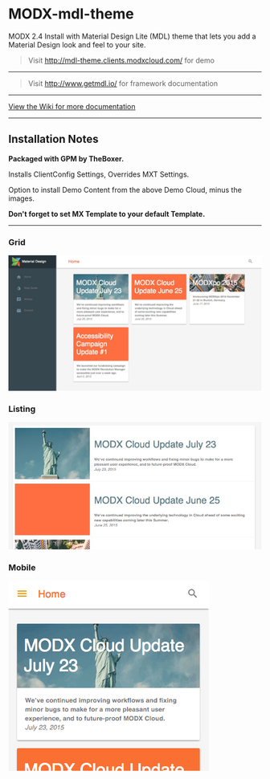 # MODX-mdl-theme
MODX 2.4 Install with Material Design Lite (MDL) theme that lets you add a Material Design look and feel to your site.

> Visit http://mdl-theme.clients.modxcloud.com/ for demo

---
> Visit http://www.getmdl.io/ for framework documentation

---

[View the Wiki for more documentation](https://github.com/dubrod/MODX-mdl-theme/wiki)

---

## Installation Notes

**Packaged with GPM by TheBoxer.**

Installs ClientConfig Settings, Overrides MXT Settings.

Option to install Demo Content from the above Demo Cloud, minus the images.

**Don't forget to set MX Template to your default Template.**

---

### Grid

![Home](/screenshots/home-screen.jpeg)

### Listing
![Listing](/screenshots/listing-content-type.jpeg)

### Mobile
![Mobile](/screenshots/mobile-animation.gif)
